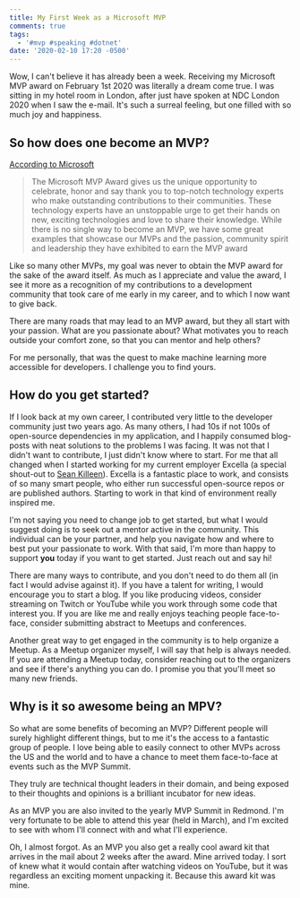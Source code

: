 ```yaml
---
title: My First Week as a Microsoft MVP
comments: true
tags:
  - '#mvp #speaking #dotnet'
date: '2020-02-10 17:20 -0500'
---
```

Wow, I can't believe it has already been a week. Receiving my Microsoft MVP award on February 1st 2020 was literally a dream come true. I was sitting in my hotel room in London, after just have spoken at NDC London 2020 when I saw the e-mail. It's such a surreal feeling, but one filled with so much joy and happiness.



## So how does one become an MVP?

[According to Microsoft](https://mvp.microsoft.com/en-US/pages/what-it-takes-to-be-an-mvp) 

> The Microsoft MVP Award gives us the unique opportunity to celebrate, honor and say thank you to top-notch technology experts who make outstanding contributions to their communities. These technology experts have an unstoppable urge to get their hands on new, exciting technologies and love to share their knowledge. While there is no single way to become an MVP, we have some great examples that showcase our MVPs and the passion, community spirit and leadership they have exhibited to earn the MVP award

Like so many other MVPs, my goal was never to obtain the MVP award for the sake of the award itself. As much as I appreciate and value the award, I see it more as a recognition of my contributions to a development community that took care of me early in my career, and to which I now want to give back. 

There are many roads that may lead to an MVP award, but they all start with your passion. What are you passionate about? What motivates you to reach outside your comfort zone, so that you can mentor and help others? 

For me personally, that was the quest to make machine learning more accessible for developers. I challenge you to find yours. 



## How do you get started?

If I look back at my own career, I contributed very little to the developer community just two years ago. As many others, I had 10s if not 100s of open-source dependencies in my application, and I happily consumed blog-posts with neat solutions to the problems I was facing. It was not that I didn't want to contribute, I just didn't know where to start. For me that all changed when I started working for my current employer Excella (a special shout-out to [Sean Killeen](https://twitter.com/sjkilleen)). Excella is a fantastic place to work, and consists of so many smart people, who either run successful open-source repos or are published authors. Starting to work in that kind of environment really inspired me. 

I'm not saying you need to change job to get started, but what I would suggest doing is to seek out a mentor active in the community. This individual can be your partner, and help you navigate how and where to best put your passionate to work. With that said, I'm more than happy to support **you** today if you want to get started. Just reach out and say hi!

There are many ways to contribute, and you don't need to do them all (in fact I would advise against it). If you have a talent for writing, I would encourage you to start a blog. If you like producing videos, consider streaming on Twitch or YouTube while you work through some code that interest you. If you are like me and really enjoys teaching people face-to-face, consider submitting abstract to Meetups and conferences. 

Another great way to get engaged in the community is to help organize a Meetup. As a Meetup organizer myself, I will say that help is always needed. If you are attending a Meetup today, consider reaching out to the organizers and see if there's anything you can do. I promise you that you'll meet so many new friends. 



## Why is it so awesome being an MPV?

So what are some benefits of becoming an MVP? Different people will surely highlight different things, but to me it's the access to a fantastic group of people. I love being able to easily connect to other MVPs across the US and the world and to have a chance to meet them face-to-face at events such as the MVP Summit.

They truly are technical thought leaders in their domain, and being exposed to their thoughts and opinions is a brilliant incubator for new ideas. 

As an MVP you are also invited to the yearly MVP Summit in Redmond. I'm very fortunate to be able to attend this year (held in March), and I'm excited to see with whom I'll connect with and what I'll experience. 

Oh, I almost forgot. As an MVP you also get a really cool award kit that arrives in the mail about 2 weeks after the award. Mine arrived today. I sort of knew what it would contain after watching videos on YouTube, but it was regardless an exciting moment unpacking it. Because this award kit was mine.
